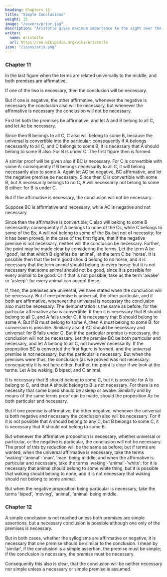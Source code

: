 ```yaml
---
heading: Chapters 11-
title: "Simple Conclusions"
weight: 15
image: "/covers/prior.jpg"
description: "Aristotle gives maximum importance to the sight over the other senses"
writer:
  name: Aristotle 
  url: https://en.wikipedia.org/wiki/Aristotle
icon: "/icons/aris.png"
---
```



### Chapter 11

In the last figure when the terms are related universally to the middle, and both premises are
affirmative.

If one of the two is necessary, then the conclusion will be necessary. 

But if one is negative, the other affirmative, whenever the negative is necessary the conclusion also will be necessary, but whenever the affirmative is necessary the conclusion will not be necessary. 

First let both the premises be affirmative, and let A and B belong to all C, and let Ac be necessary.

Since then B belongs to all C, C also will belong to some B, because the universal is convertible into the particular: consequently if A belongs necessarily to all C, and C belongs to some B, it is necessary that A should belong to some B also. For B is under C. The first figure then is formed. 

A similar proof will be given also if BC is necessary. For C is convertible with some A:
consequently if B belongs necessarily to all C, it will belong necessarily also to some A.
Again let AC be negative, BC affirmative, and let the negative premise be necessary. Since then
C is convertible with some B, but A necessarily belongs to no C, A will necessarily not belong to
some B either: for B is under C.

But if the affirmative is necessary, the conclusion will not be
necessary.

Suppose BC is affirmative and necessary, while AC is negative and not necessary.

Since then the affirmative is convertible, C also will belong to some B necessarily: consequently
if A belongs to none of the Cs, while C belongs to some of the Bs, A will not belong to some of
the Bs-but not of necessity; for it has been proved, in the case of the first figure, that if the
negative premise is not necessary, neither will the conclusion be necessary. Further, the point
may be made clear by considering the terms. Let the term A be 'good', let that which B signifies
be 'animal', let the term C be 'horse'. It is possible then that the term good should belong to no
horse, and it is necessary that the term animal should belong to every horse: but it is not
necessary that some animal should not be good, since it is possible for every animal to be good.
Or if that is not possible, take as the term 'awake' or 'asleep': for every animal can accept these.

If, then, the premises are universal, we have stated when the conclusion will be necessary. But if
one premise is universal, the other particular, and if both are affirmative, whenever the universal
is necessary the conclusion also must be necessary. The demonstration is the same as before; for
the particular affirmative also is convertible. If then it is necessary that B should belong to all C, and A falls under C, it is necessary that B should belong to some A. But if B must belong to
some A, then A must belong to some B: for conversion is possible. Similarly also if AC should
be necessary and universal: for B falls under C. But if the particular premise is necessary, the
conclusion will not be necessary. Let the premise BC be both particular and necessary, and let A
belong to all C, not however necessarily. If the proposition BC is converted the first figure is
formed, and the universal premise is not necessary, but the particular is necessary. But when the
premises were thus, the conclusion (as we proved was not necessary: consequently it is not here
either. Further, the point is clear if we look at the terms. Let A be waking, B biped, and C animal.

It is necessary that B should belong to some C, but it is possible for A to belong to C, and that A
should belong to B is not necessary. For there is no necessity that some biped should be asleep or
awake. Similarly and by means of the same terms proof can be made, should the proposition Ac
be both particular and necessary.

But if one premise is affirmative, the other negative, whenever the universal is both negative and
necessary the conclusion also will be necessary. For if it is not possible that A should belong to
any C, but B belongs to some C, it is necessary that A should not belong to some B.

But whenever the affirmative proposition is necessary, whether universal or particular, or the
negative is particular, the conclusion will not be necessary. The proof of this by reduction will be the same as before; but if terms are wanted, when the universal affirmative is necessary, take the terms 'waking'-'animal'-'man', 'man' being middle, and when the affirmative is particular and necessary, take the terms 'waking'-'animal'-'white': for it is necessary that animal should belong
to some white thing, but it is possible that waking should belong to none, and it is not necessary
that waking should not belong to some animal. 

But when the negative proposition being
particular is necessary, take the terms 'biped', 'moving', 'animal', 'animal' being middle.


### Chapter 12

A simple conclusion is not reached unless both premises are simple assertions, but a necessary conclusion is possible although one only of the premises is necessary. 

But in both cases, whether the syllogisms are affirmative or negative, it is necessary that one premise should be similar to the conclusion. I mean by 'similar', if the conclusion is a simple assertion, the premise must be simple; if the conclusion is necessary, the premise must be necessary.

Consequently this also is clear, that the conclusion will be neither necessary nor simple unless a
necessary or simple premise is assumed.
